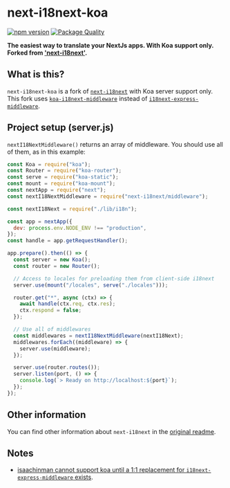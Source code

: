 # next-i18next-koa
[![npm version](https://badge.fury.io/js/next-i18next-koa.svg)](https://badge.fury.io/js/next-i18next-koa)
[![Package Quality](https://npm.packagequality.com/shield/next-i18next-koa.svg)](https://packagequality.com/#?package=next-i18next-koa)

**The easiest way to translate your NextJs apps. With Koa support only. Forked from ['next-i18next'](https://github.com/isaachinman/next-i18next/).**

## What is this?

`next-i18next-koa` is a fork of [`next-i18next`](https://github.com/isaachinman/next-i18next/) with Koa server support only. This fork uses [`koa-i18next-middleware`](https://github.com/lxzxl/koa-i18next-middleware) instead of [`i18next-express-middleware`](https://github.com/i18next/i18next-express-middleware).

## Project setup (server.js)

`nextI18NextMiddleware()` returns an array of middleware. You should use all of them, as in this example:

```js
const Koa = require("koa");
const Router = require("koa-router");
const serve = require("koa-static");
const mount = require("koa-mount");
const nextApp = require("next");
const nextI18NextMiddleware = require("next-i18next/middleware");

const nextI18Next = require("./lib/i18n");

const app = nextApp({
  dev: process.env.NODE_ENV !== "production",
});
const handle = app.getRequestHandler();

app.prepare().then(() => {
  const server = new Koa();
  const router = new Router();

  // Access to locales for preloading them from client-side i18next
  server.use(mount("/locales", serve("./locales")));

  router.get("*", async (ctx) => {
    await handle(ctx.req, ctx.res);
    ctx.respond = false;
  });

  // Use all of middlewares
  const middlewares = nextI18NextMiddleware(nextI18Next);
  middlewares.forEach((middleware) => {
    server.use(middleware);
  });

  server.use(router.routes());
  server.listen(port, () => {
    console.log(`> Ready on http://localhost:${port}`);
  });
});
```

## Other information

You can find other information about `next-i18next` in the [original readme](https://github.com/isaachinman/next-i18next#readme).

## Notes

- [isaachinman cannot support koa until a 1:1 replacement for `i18next-express-middleware` exists](https://github.com/isaachinman/next-i18next/issues/9).

